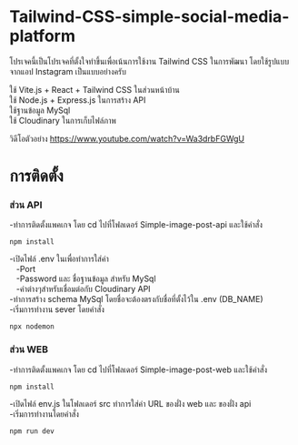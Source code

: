 # Tailwind-CSS-simple-social-media-platform

โปรเจคนี้เป็นโปรเจคที่ตั้งใจทำขึ้นเพื่อเน้นการใช้งาน Tailwind CSS ในการพัฒนา โดยใช้รูปแบบจากแอป Instagram เป็นแบบอย่างครับ

ใช้ Vite.js + React + Tailwind CSS ในส่วนหน้าบ้าน </br>
ใช้ Node.js + Express.js ในการสร้าง API </br>
ใช้ฐานข้อมูล MySql </br>
ใช้ Cloudinary ในการเก็บไฟล์ภาพ </br>

วิดีโอตัวอย่าง https://www.youtube.com/watch?v=Wa3drbFGWgU </br>

# การติดตั้ง
### ส่วน API 
-ทำการติดตั้งแพคเกจ โดย cd ไปที่โฟลเดอร์ Simple-image-post-api และใช้คำสั่ง 
```
npm install
```

-เปิดไฟล์ .env ในเพื่อทำการใส่ค่า </br>
  &nbsp;&nbsp;&nbsp;-Port </br> 
  &nbsp;&nbsp;&nbsp;-Password และ ชื่อฐานข้อมูล สำหรับ MySql </br>
  &nbsp;&nbsp;&nbsp;-ค่าต่างๆสำหรับเชื่อมต่อกับ Cloudinary API </br>
-ทำการสร้าง schema MySql โดยชื่อจะต้องตรงกับชื่อที่ตั้งไว้ใน .env (DB_NAME) </br>
-เริ่มการทำงาน sever โดยคำสั่ง 
```
npx nodemon
```

### ส่วน WEB 
-ทำการติดตั้งแพคเกจ โดย cd ไปที่โฟลเดอร์ Simple-image-post-web และใช้คำสั่ง 
```
npm install
```
-เปิดไฟล์ env.js ในโฟลเดอร์ src ทำการใส่ค่า URL ของฝั่ง web และ ของฝั่ง api </br>
-เริ่มการทำงานโดยคำสั่ง 
```
npm run dev
```
